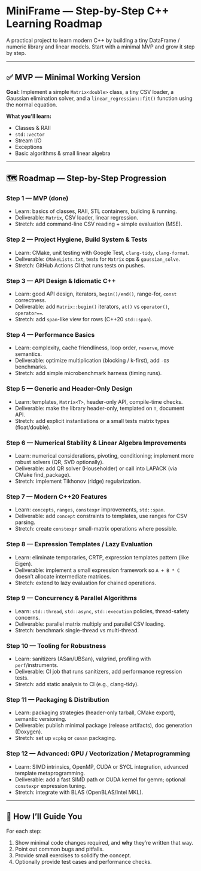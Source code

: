 
# MiniFrame — Step-by-Step C++ Learning Roadmap

A practical project to learn modern C++ by building a tiny DataFrame / numeric library and linear models.
Start with a minimal MVP and grow it step by step.

---

## ✅ MVP — Minimal Working Version
**Goal:**
Implement a simple `Matrix<double>` class, a tiny CSV loader, a Gaussian elimination solver, and a `linear_regression::fit()` function using the normal equation.

**What you’ll learn:**
- Classes & RAII
- `std::vector`
- Stream I/O
- Exceptions
- Basic algorithms & small linear algebra

---

## 🗺 Roadmap — Step-by-Step Progression

### Step 1 — MVP (done)
- Learn: basics of classes, RAII, STL containers, building & running.
- Deliverable: `Matrix`, CSV loader, linear regression.
- Stretch: add command-line CSV reading + simple evaluation (MSE).

### Step 2 — Project Hygiene, Build System & Tests
- Learn: CMake, unit testing with Google Test, `clang-tidy`, `clang-format`.
- Deliverable: `CMakeLists.txt`, tests for `Matrix` ops & `gaussian_solve`.
- Stretch: GitHub Actions CI that runs tests on pushes.

### Step 3 — API Design & Idiomatic C++
- Learn: good API design, iterators, `begin()/end()`, range-for, `const` correctness.
- Deliverable: add `Matrix::begin()` iterators, `at()` vs `operator()`, `operator==`.
- Stretch: add `span`-like view for rows (C++20 `std::span`).

### Step 4 — Performance Basics
- Learn: complexity, cache friendliness, loop order, `reserve`, move semantics.
- Deliverable: optimize multiplication (blocking / k-first), add `-O3` benchmarks.
- Stretch: add simple microbenchmark harness (timing runs).

### Step 5 — Generic and Header-Only Design
- Learn: templates, `Matrix<T>`, header-only API, compile-time checks.
- Deliverable: make the library header-only, templated on `T`, document API.
- Stretch: add explicit instantiations or a small tests matrix types (float/double).

### Step 6 — Numerical Stability & Linear Algebra Improvements
- Learn: numerical considerations, pivoting, conditioning; implement more robust solvers (QR, SVD optionally).
- Deliverable: add QR solver (Householder) or call into LAPACK (via CMake find_package).
- Stretch: implement Tikhonov (ridge) regularization.

### Step 7 — Modern C++20 Features
- Learn: `concepts`, `ranges`, `constexpr` improvements, `std::span`.
- Deliverable: add `concept` constraints to templates, use ranges for CSV parsing.
- Stretch: create `constexpr` small-matrix operations where possible.

### Step 8 — Expression Templates / Lazy Evaluation
- Learn: eliminate temporaries, CRTP, expression templates pattern (like Eigen).
- Deliverable: implement a small expression framework so `A + B * C` doesn’t allocate intermediate matrices.
- Stretch: extend to lazy evaluation for chained operations.

### Step 9 — Concurrency & Parallel Algorithms
- Learn: `std::thread`, `std::async`, `std::execution` policies, thread-safety concerns.
- Deliverable: parallel matrix multiply and parallel CSV loading.
- Stretch: benchmark single-thread vs multi-thread.

### Step 10 — Tooling for Robustness
- Learn: sanitizers (ASan/UBSan), valgrind, profiling with `perf`/instruments.
- Deliverable: CI job that runs sanitizers, add performance regression tests.
- Stretch: add static analysis to CI (e.g., clang-tidy).

### Step 11 — Packaging & Distribution
- Learn: packaging strategies (header-only tarball, CMake export), semantic versioning.
- Deliverable: publish minimal package (release artifacts), doc generation (Doxygen).
- Stretch: set up `vcpkg` or `conan` packaging.

### Step 12 — Advanced: GPU / Vectorization / Metaprogramming
- Learn: SIMD intrinsics, OpenMP, CUDA or SYCL integration, advanced template metaprogramming.
- Deliverable: add a fast SIMD path or CUDA kernel for gemm; optional `constexpr` expression tuning.
- Stretch: integrate with BLAS (OpenBLAS/Intel MKL).

---

## 📝 How I’ll Guide You
For each step:
1. Show minimal code changes required, and **why** they’re written that way.
2. Point out common bugs and pitfalls.
3. Provide small exercises to solidify the concept.
4. Optionally provide test cases and performance checks.
